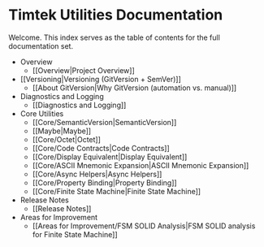 # Timtek Utilities Documentation

Welcome. This index serves as the table of contents for the full documentation set.

- Overview
  - [[Overview|Project Overview]]
- [[Versioning|Versioning (GitVersion + SemVer)]]
  - [[About GitVersion|Why GitVersion (automation vs. manual)]]
- Diagnostics and Logging
  - [[Diagnostics and Logging]]
- Core Utilities
  - [[Core/SemanticVersion|SemanticVersion]]
  - [[Maybe|Maybe<T>]]
  - [[Core/Octet|Octet]]
  - [[Core/Code Contracts|Code Contracts]]
  - [[Core/Display Equivalent|Display Equivalent]]
  - [[Core/ASCII Mnemonic Expansion|ASCII Mnemonic Expansion]]
  - [[Core/Async Helpers|Async Helpers]]
  - [[Core/Property Binding|Property Binding]]
  - [[Core/Finite State Machine|Finite State Machine]]
- Release Notes
  - [[Release Notes]]
- Areas for Improvement
  - [[Areas for Improvement/FSM SOLID Analysis|FSM SOLID analysis for Finite State Machine]]
